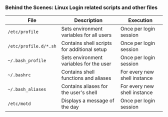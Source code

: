 ### Behind the Scenes: Linux Login related scripts and other files

| File | Description | Execution |
|---|---|---|
| `/etc/profile` | Sets environment variables for all users | Once per login session |
| `/etc/profile.d/*.sh` | Contains shell scripts for additional setup | Once per login session |
| `~/.bash_profile` | Sets environment variables for the user | Once per login session |
| `~/.bashrc` | Contains shell functions and aliases | For every new shell instance |
| `~/.bash_aliases` | Contains aliases for the user's shell | For every new shell instance |
| `/etc/motd` | Displays a message of the day | Once per login session |
